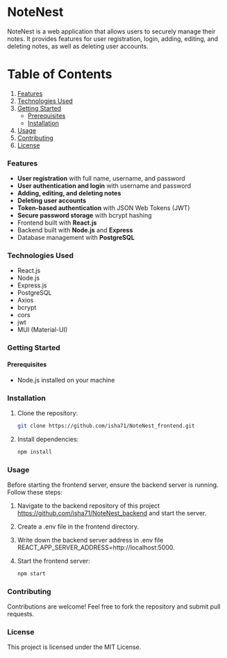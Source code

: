 
# NoteNest
NoteNest is a web application that allows users to securely manage their notes. It provides features for user registration, login, adding, editing, and deleting notes, as well as deleting user accounts.

# Table of Contents

1. [Features](#features)
2. [Technologies Used](#technologies-used)
3. [Getting Started](#getting-started)
   - [Prerequisites](#prerequisites)
   - [Installation](#installation)
4. [Usage](#usage)
6. [Contributing](#contributing)
7. [License](#license)

### Features

- **User registration** with full name, username, and password
- **User authentication and login** with username and password
- **Adding, editing, and deleting notes**
- **Deleting user accounts**
- **Token-based authentication** with JSON Web Tokens (JWT)
- **Secure password storage** with bcrypt hashing
- Frontend built with **React.js**
- Backend built with **Node.js** and **Express**
- Database management with **PostgreSQL**

### Technologies Used

- React.js
- Node.js
- Express.js
- PostgreSQL
- Axios
- bcrypt
- cors
- jwt
- MUI (Material-UI)

### Getting Started

#### Prerequisites

- Node.js installed on your machine

### Installation

1. Clone the repository:
   ```bash
   git clone https://github.com/isha71/NoteNest_frontend.git
   ```
2. Install dependencies:
   ```bash
   npm install
   ```

### Usage
Before starting the frontend server, ensure the backend server is running. Follow these steps:

1. Navigate to the backend repository of this project https://github.com/isha71/NoteNest_backend and start the server.

2. Create a .env file in the frontend directory.

3. Write down the backend server address in .env file 
REACT_APP_SERVER_ADDRESS=http://localhost:5000.

4. Start the frontend server:
   ```bash
   npm start
   ```


### Contributing

Contributions are welcome! Feel free to fork the repository and submit pull requests.

### License

This project is licensed under the MIT License.

